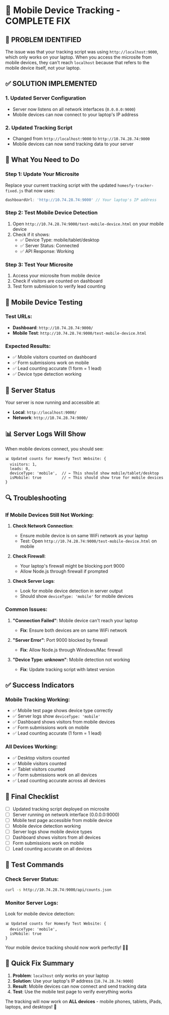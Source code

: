 # 📱 Mobile Device Tracking - COMPLETE FIX

## 🚨 **PROBLEM IDENTIFIED**

The issue was that your tracking script was using `http://localhost:9000`, which only works on your laptop. When you access the microsite from mobile devices, they can't reach `localhost` because that refers to the mobile device itself, not your laptop.

## ✅ **SOLUTION IMPLEMENTED**

### 1. **Updated Server Configuration**
- Server now listens on all network interfaces (`0.0.0.0:9000`)
- Mobile devices can now connect to your laptop's IP address

### 2. **Updated Tracking Script**
- Changed from `http://localhost:9000` to `http://10.74.28.74:9000`
- Mobile devices can now send tracking data to your server

## 🔧 **What You Need to Do**

### **Step 1: Update Your Microsite**
Replace your current tracking script with the updated `homesfy-tracker-fixed.js` that now uses:
```javascript
dashboardUrl: 'http://10.74.28.74:9000' // Your laptop's IP address
```

### **Step 2: Test Mobile Device Detection**
1. Open `http://10.74.28.74:9000/test-mobile-device.html` on your mobile device
2. Check if it shows:
   - ✅ Device Type: mobile/tablet/desktop
   - ✅ Server Status: Connected
   - ✅ API Response: Working

### **Step 3: Test Your Microsite**
1. Access your microsite from mobile device
2. Check if visitors are counted on dashboard
3. Test form submission to verify lead counting

## 📱 **Mobile Device Testing**

### **Test URLs:**
- **Dashboard**: `http://10.74.28.74:9000/`
- **Mobile Test**: `http://10.74.28.74:9000/test-mobile-device.html`

### **Expected Results:**
- ✅ Mobile visitors counted on dashboard
- ✅ Form submissions work on mobile
- ✅ Lead counting accurate (1 form = 1 lead)
- ✅ Device type detection working

## 🚀 **Server Status**

Your server is now running and accessible at:
- **Local**: `http://localhost:9000/`
- **Network**: `http://10.74.28.74:9000/`

## 📊 **Server Logs Will Show**

When mobile devices connect, you should see:
```
📊 Updated counts for Homesfy Test Website: {
  visitors: 1,
  leads: 0,
  deviceType: 'mobile',  // ← This should show mobile/tablet/desktop
  isMobile: true         // ← This should show true for mobile devices
}
```

## 🔍 **Troubleshooting**

### **If Mobile Devices Still Not Working:**

1. **Check Network Connection**:
   - Ensure mobile device is on same WiFi network as your laptop
   - Test: Open `http://10.74.28.74:9000/test-mobile-device.html` on mobile

2. **Check Firewall**:
   - Your laptop's firewall might be blocking port 9000
   - Allow Node.js through firewall if prompted

3. **Check Server Logs**:
   - Look for mobile device detection in server output
   - Should show `deviceType: 'mobile'` for mobile devices

### **Common Issues:**

1. **"Connection Failed"**: Mobile device can't reach your laptop
   - **Fix**: Ensure both devices are on same WiFi network

2. **"Server Error"**: Port 9000 blocked by firewall
   - **Fix**: Allow Node.js through Windows/Mac firewall

3. **"Device Type: unknown"**: Mobile detection not working
   - **Fix**: Update tracking script with latest version

## ✅ **Success Indicators**

### **Mobile Tracking Working:**
- ✅ Mobile test page shows device type correctly
- ✅ Server logs show `deviceType: 'mobile'`
- ✅ Dashboard shows visitors from mobile devices
- ✅ Form submissions work on mobile
- ✅ Lead counting accurate (1 form = 1 lead)

### **All Devices Working:**
- ✅ Desktop visitors counted
- ✅ Mobile visitors counted  
- ✅ Tablet visitors counted
- ✅ Form submissions work on all devices
- ✅ Lead counting accurate across all devices

## 🎯 **Final Checklist**

- [ ] Updated tracking script deployed on microsite
- [ ] Server running on network interface (0.0.0.0:9000)
- [ ] Mobile test page accessible from mobile device
- [ ] Mobile device detection working
- [ ] Server logs show mobile device types
- [ ] Dashboard shows visitors from all devices
- [ ] Form submissions work on mobile
- [ ] Lead counting accurate on all devices

## 📱 **Test Commands**

### **Check Server Status:**
```bash
curl -s http://10.74.28.74:9000/api/counts.json
```

### **Monitor Server Logs:**
Look for mobile device detection:
```
📊 Updated counts for Homesfy Test Website: {
  deviceType: 'mobile',
  isMobile: true
}
```

Your mobile device tracking should now work perfectly! 🚀📱

## 🔧 **Quick Fix Summary**

1. **Problem**: `localhost` only works on your laptop
2. **Solution**: Use your laptop's IP address (`10.74.28.74:9000`)
3. **Result**: Mobile devices can now connect and send tracking data
4. **Test**: Use the mobile test page to verify everything works

The tracking will now work on **ALL devices** - mobile phones, tablets, iPads, laptops, and desktops! 🎉
